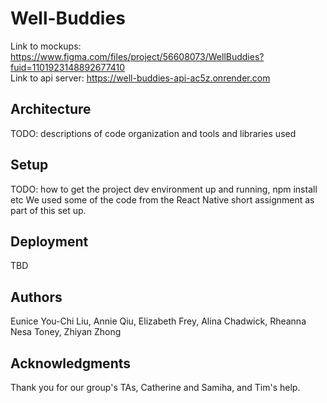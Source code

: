 # Well-Buddies

Link to mockups: https://www.figma.com/files/project/56608073/WellBuddies?fuid=1101923148892677410 <br>
Link to api server: https://well-buddies-api-ac5z.onrender.com

## Architecture

TODO:  descriptions of code organization and tools and libraries used

## Setup

TODO: how to get the project dev environment up and running, npm install etc
We used some of the code from the React Native short assignment as part of this set up. 

## Deployment

TBD

## Authors

Eunice You-Chi Liu,
Annie Qiu,
Elizabeth Frey,
Alina Chadwick,
Rheanna Nesa Toney,
Zhiyan Zhong

## Acknowledgments
Thank you for our group's TAs, Catherine and Samiha, and Tim's help.
